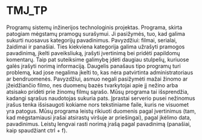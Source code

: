 # TMJ_TP
Programų sistemų inžinerijos technologinis projektas.
Programa, skirta patogiam mėgstamų pramogų surašymui. Ji pasižymės, tuo, kad galima sukurti nuosavus kategorijų pavadinimus. Pavyzdžiui: filmai, serialai, žaidimai ir panašiai. Ties kiekviena kategorija galima užrašyti pramogos pavadinimą, įkelti paveiksliuką, įrašyti įvertinimą bei pridėti papildomų komentarų. Taip pat suteiksime galimybę įdėti daugiau stulpelių, kuriuose galės įrašyti norimą informaciją.
Daugelis panašaus tipo programų turi problemą, kad jose negalima įkelti to, kas nėra patvirtinta administratoriaus ar bendruomenės. Pavyzdžiui, asmuo negali pasižymėti mažai žinomo ar įžeidžiančio filmo, nes duomenų bazės tvarkytojai apie jį nežino arba atsisako pridėti prie žinomų filmų sąrašo. Mūsų programa tai išsprendžia, kadangi sąrašus naudotojas sukuria pats. Įprastai serverio pusei nežinomus įrašus tenka išsisaugoti kokiame nors tekstiniame faile, kuris ne visuomet yra patogus. Mūsų programa leistų rikiuoti duomenis pagal įvertinimus (tam, kad mėgstamiausi įrašai atsirastų viršuje ar priešingai), pagal įkėlimo data, pavadinimus. Leistų lengvai rasti norimą įrašą pagal pavadinimą (panašiai, kaip spaudžiant ctrl + f).

